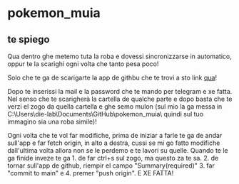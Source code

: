 # pokemon_muia
## te spiego
Qua dentro ghe metemo tuta la roba e dovessi sincronizzarse in automatico, oppur te la scarighi ogni volta che tanto pesa poco!

Solo che te ga de scarigarte la app de githbu che te trovi a sto link [qua](https://desktop.github.com/download/)! 

Dopo te inserissi la mail e la password che te mando per telegram e xe fatta.
Nel senso che te scarigherà la cartella de qualche parte e dopo basta che te verzi el zogo da quella cartella e ghe semo mulon (sul mio la ga messa in C:\Users\die-lab\Documents\GitHub\pokemon_muia\ quindi sul tuo immagino sia una roba simile)!

Ogni volta che te vol far modifiche, prima de iniziar a farle te ga de andar sull'app e far fetch origin, in alto a destra, cussi se mi go fatto modifiche dall'ultima volta allora non se le perdemo e te lavori su quelle. 
Quando te le ga finide inveze te ga 1. de far ctrl+s sul zogo, ma questo za te sa. 2. de tornar sull'app de github, riempir el campo "Summary(required)" 3. far "commit to main" e 4. premer "push origin". E XE FATTA!




